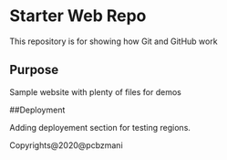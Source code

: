 # Starter Web Repo

This repository is for showing how Git and GitHub work

## Purpose

Sample website with plenty of files for demos

##Deployment

Adding deployement section for testing regions.


Copyrights@2020@pcbzmani
